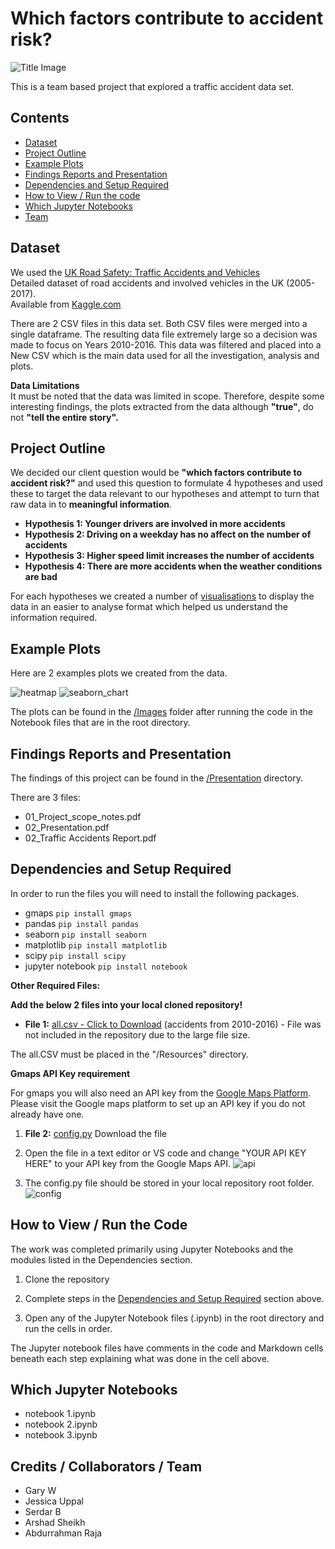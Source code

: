 # Which factors contribute to accident risk?

![Title Image](readme_images/title.jpg)

This is a team based project that explored a traffic accident data set.


##  Contents

* [Dataset](#dataset-header)
* [Project Outline](#project-header)
* [Example Plots](#example-header)
* [Findings Reports and Presentation](#reports-header)
* [Dependencies and Setup Required](#dependencies-header)
* [How to View / Run the code](#how-header)
* [Which Jupyter Notebooks](#which-header)
* [Team](#team-header)



## <a id="dataset-header"></a>Dataset

We used the [UK Road Safety: Traffic Accidents and Vehicles](https://www.kaggle.com/tsiaras/uk-road-safety-accidents-and-vehicles)\
Detailed dataset of road accidents and involved vehicles in the UK (2005-2017).\
Available from [Kaggle.com](https://www.kaggle.com)

There are 2 CSV files in this data set. Both CSV files were merged into a single dataframe. The resulting data file extremely large so a decision was made to focus on Years 2010-2016. This data was filtered and placed into a New CSV which is the main data used for all the investigation, analysis and plots.

**Data Limitations**\
It must be noted that the data was limited in scope. Therefore, despite some interesting findings, the plots extracted from the data although **"true"**, do not **"tell the entire story".**


## <a id="project-header"></a>Project Outline

We decided our client question would be **"which factors contribute to accident risk?"** and used this question to formulate 4 hypotheses and used these to target the data relevant to our hypotheses and attempt to turn that raw data in to **meaningful information**.

* **Hypothesis 1: Younger drivers are involved in more accidents**
* **Hypothesis 2: Driving on a weekday has no affect on the number of accidents**
* **Hypothesis 3: Higher speed limit increases the number of accidents**
* **Hypothesis 4: There are more accidents when the weather conditions are bad**

For each hypotheses we created a number of [visualisations](#example-header) to display the data in an easier to analyse format which helped us understand the information required.

## <a id="example-header"></a>Example Plots
Here are 2 examples plots we created from the data.

![heatmap](readme_images/accidents_england.png)
![seaborn_chart](readme_images/VM.png)

The plots can be found in the [/Images](/Images) folder after running the code in the Notebook files that are in the root directory.


## <a id="reports-header"></a>Findings Reports and Presentation

The findings of this project can be found in the [/Presentation](Presentation/) directory.

There are 3 files:

* 01_Project_scope_notes.pdf
* 02_Presentation.pdf
* 02_Traffic Accidents Report.pdf

## <a id="dependencies-header"></a>Dependencies and Setup Required

In order to run the files you will need to install the following packages.

* gmaps `pip install gmaps`
* pandas `pip install pandas`
* seaborn `pip install seaborn`
* matplotlib `pip install matplotlib`
* scipy `pip install scipy`
* jupyter notebook `pip install notebook`

**Other Required Files:**

**Add the below 2 files into your local cloned repository!** 

* **File 1:** [all.csv - Click to Download](https://drive.google.com/file/d/1ES10z-PFW_QcRHwZx63NA42c2y1LmVPS/view?usp=sharing) (accidents from 2010-2016) - File was not included in the repository due to the large file size.

The all.CSV must be placed in the "/Resources" directory.

**Gmaps API Key requirement**

For gmaps you will also need an API key from the [Google Maps Platform](https://developers.google.com/maps). Please visit the Google maps platform to set up an API key if you do not already have one.

1. **File 2:** [config.py](https://drive.google.com/file/d/1dQNAoCH0c7C_d5NYVAebVbOevwE1jWqN/view?usp=sharing) Download the file

2. Open the file in a text editor or VS code and change "YOUR API KEY HERE" to your API key from the Google Maps API.
![api](readme_images/api_key.png)

3. The config.py file should be stored in your local repository root folder.
![config](readme_images/config.png)


## <a id="how-header"></a>How to View / Run the Code

The work was completed primarily using Jupyter Notebooks and the modules listed in the Dependencies section.

1. Clone the repository

2. Complete steps in the [Dependencies and Setup Required](#dependencies-header) section above.

3. Open any of the Jupyter Notebook files (.ipynb) in the root directory and run the cells in order.

The Jupyter notebook files have comments in the code and Markdown cells beneath each step explaining what was done in the cell above.


## <a id="which-header"></a>Which Jupyter Notebooks

* notebook 1.ipynb
* notebook 2.ipynb
* notebook 3.ipynb



## <a id="team-header"></a>Credits / Collaborators / Team

* Gary W
* Jessica Uppal
* Serdar B
* Arshad Sheikh
* Abdurrahman Raja